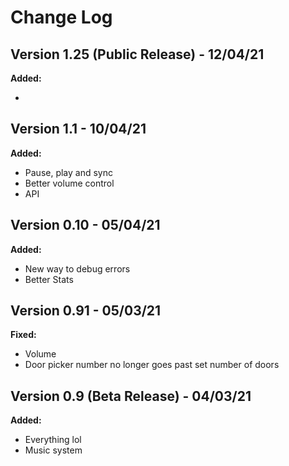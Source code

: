 # Change Log

## Version 1.25 (Public Release) - 12/04/21

**Added:**

- 

## Version 1.1 - 10/04/21

**Added:**

- Pause, play and sync
- Better volume control
- API

## Version 0.10 - 05/04/21

**Added:**

- New way to debug errors
- Better Stats

## Version 0.91 - 05/03/21

**Fixed:**

- Volume
- Door picker number no longer goes past set number of doors

## Version 0.9 (Beta Release) - 04/03/21

**Added:**

- Everything lol
- Music system
